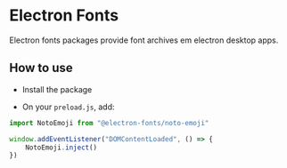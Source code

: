 # Electron Fonts

Electron fonts packages provide font archives em electron desktop apps.

## How to use

* Install the package

* On your `preload.js`, add:

```ts
import NotoEmoji from "@electron-fonts/noto-emoji"

window.addEventListener("DOMContentLoaded", () => {
    NotoEmoji.inject()
})
```